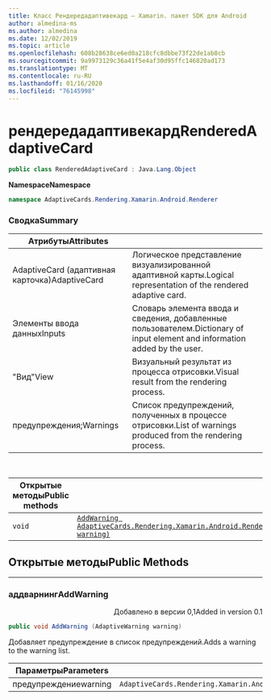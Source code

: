 ```yaml
---
title: Класс Рендередадаптивекард — Xamarin. пакет SDK для Android
author: almedina-ms
ms.author: almedina
ms.date: 12/02/2019
ms.topic: article
ms.openlocfilehash: 608b28638ce6ed0a218cfc8dbbe73f22de1ab8cb
ms.sourcegitcommit: 9a9973129c36a41f5e4af30d95ffc146820ad173
ms.translationtype: MT
ms.contentlocale: ru-RU
ms.lasthandoff: 01/16/2020
ms.locfileid: "76145998"
---
```

# <a name="renderedadaptivecard"></a><span data-ttu-id="6176c-102">рендередадаптивекард</span><span class="sxs-lookup"><span data-stu-id="6176c-102">RenderedAdaptiveCard</span></span>

```csharp
public class RenderedAdaptiveCard : Java.Lang.Object
```

<span data-ttu-id="6176c-103">**Namespace**</span><span class="sxs-lookup"><span data-stu-id="6176c-103">**Namespace**</span></span>

```csharp
namespace AdaptiveCards.Rendering.Xamarin.Android.Renderer
```

### <a name="summary"></a><span data-ttu-id="6176c-104">Сводка</span><span class="sxs-lookup"><span data-stu-id="6176c-104">Summary</span></span>

| <span data-ttu-id="6176c-105">Атрибуты</span><span class="sxs-lookup"><span data-stu-id="6176c-105">Attributes</span></span> | |
| ---- | --- |
| <span data-ttu-id="6176c-106">AdaptiveCard (адаптивная карточка)</span><span class="sxs-lookup"><span data-stu-id="6176c-106">AdaptiveCard</span></span> | <span data-ttu-id="6176c-107">Логическое представление визуализированной адаптивной карты.</span><span class="sxs-lookup"><span data-stu-id="6176c-107">Logical representation of the rendered adaptive card.</span></span> |
| <span data-ttu-id="6176c-108">Элементы ввода данных</span><span class="sxs-lookup"><span data-stu-id="6176c-108">Inputs</span></span> | <span data-ttu-id="6176c-109">Словарь элемента ввода и сведения, добавленные пользователем.</span><span class="sxs-lookup"><span data-stu-id="6176c-109">Dictionary of input element and information added by the user.</span></span> |
| <span data-ttu-id="6176c-110">"Вид"</span><span class="sxs-lookup"><span data-stu-id="6176c-110">View</span></span> | <span data-ttu-id="6176c-111">Визуальный результат из процесса отрисовки.</span><span class="sxs-lookup"><span data-stu-id="6176c-111">Visual result from the rendering process.</span></span> |
| <span data-ttu-id="6176c-112">предупреждения;</span><span class="sxs-lookup"><span data-stu-id="6176c-112">Warnings</span></span> | <span data-ttu-id="6176c-113">Список предупреждений, полученных в процессе отрисовки.</span><span class="sxs-lookup"><span data-stu-id="6176c-113">List of warnings produced from the rendering process.</span></span> |

&nbsp;

| <span data-ttu-id="6176c-114">Открытые методы</span><span class="sxs-lookup"><span data-stu-id="6176c-114">Public methods</span></span> | |
| --- | ---- |
| ```void``` | [```AddWarning AdaptiveCards.Rendering.Xamarin.Android.Renderer.AdaptiveWarning warning)```](#addwarning) |

## <a name="public-methods"></a><span data-ttu-id="6176c-115">Открытые методы</span><span class="sxs-lookup"><span data-stu-id="6176c-115">Public Methods</span></span>

---

### <a id="addwarning"></a><span data-ttu-id="6176c-116">аддварнинг</span><span class="sxs-lookup"><span data-stu-id="6176c-116">AddWarning</span></span>
<p style='text-align:right'><span data-ttu-id="6176c-117">Добавлено в версии 0,1</span><span class="sxs-lookup"><span data-stu-id="6176c-117">Added in version 0.1</span></span></p>

```csharp
public void AddWarning (AdaptiveWarning warning)

```

<span data-ttu-id="6176c-118">Добавляет предупреждение в список предупреждений.</span><span class="sxs-lookup"><span data-stu-id="6176c-118">Adds a warning to the warning list.</span></span>

| <span data-ttu-id="6176c-119">Параметры</span><span class="sxs-lookup"><span data-stu-id="6176c-119">Parameters</span></span> | |
| --- | --- |
| <span data-ttu-id="6176c-120">предупреждение</span><span class="sxs-lookup"><span data-stu-id="6176c-120">warning</span></span> | ```AdaptiveCards.Rendering.Xamarin.Android.Renderer.AdaptiveWarning``` |
